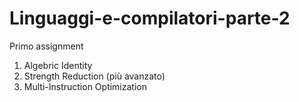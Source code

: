 # Linguaggi-e-compilatori-parte-2
Primo assignment
1. Algebric Identity
2. Strength Reduction (più avanzato)
3. Multi-Instruction Optimization